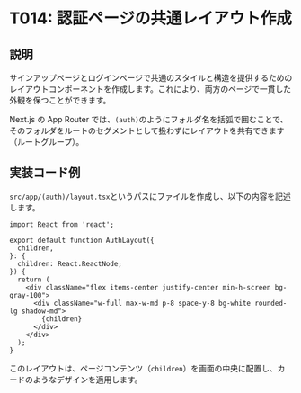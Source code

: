 # T014: 認証ページの共通レイアウト作成

## 説明

サインアップページとログインページで共通のスタイルと構造を提供するためのレイアウトコンポーネントを作成します。これにより、両方のページで一貫した外観を保つことができます。

Next.js の App Router では、`(auth)`のようにフォルダ名を括弧で囲むことで、そのフォルダをルートのセグメントとして扱わずにレイアウトを共有できます（ルートグループ）。

## 実装コード例

`src/app/(auth)/layout.tsx`というパスにファイルを作成し、以下の内容を記述します。

```typescript:src/app/(auth)/layout.tsx
import React from 'react';

export default function AuthLayout({
  children,
}: {
  children: React.ReactNode;
}) {
  return (
    <div className="flex items-center justify-center min-h-screen bg-gray-100">
      <div className="w-full max-w-md p-8 space-y-8 bg-white rounded-lg shadow-md">
        {children}
      </div>
    </div>
  );
}
```

このレイアウトは、ページコンテンツ（`children`）を画面の中央に配置し、カードのようなデザインを適用します。
